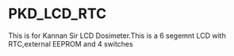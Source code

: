# PKD_LCD_RTC
This is for Kannan Sir LCD Dosimeter.This is a 6 segemnt LCD with RTC,external EEPROM  and 4 switches

